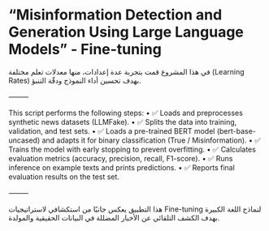 # “Misinformation Detection and Generation Using Large Language Models” - Fine-tuning 


في هذا المشروع قمت بتجربة عدة إعدادات، منها معدلات تعلم مختلفة (Learning Rates) بهدف تحسين أداء النموذج ودقّة التنبؤ.

⸻

This script performs the following steps:
	•	✅ Loads and preprocesses synthetic news datasets (LLMFake).
	•	✅ Splits the data into training, validation, and test sets.
	•	✅ Loads a pre-trained BERT model (bert-base-uncased) and adapts it for binary classification (True / Misinformation).
	•	✅ Trains the model with early stopping to prevent overfitting.
	•	✅ Calculates evaluation metrics (accuracy, precision, recall, F1-score).
	•	✅ Runs inference on example texts and prints predictions.
	•	✅ Reports final evaluation results on the test set.

⸻

هذا التطبيق يعكس جانبًا من استكشافي لاستراتيجيات Fine-tuning لنماذج اللغة الكبيرة بهدف الكشف التلقائي عن الأخبار المضللة في البيانات الحقيقية والمولدة.
